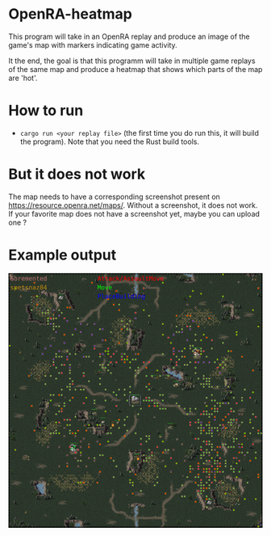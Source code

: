 # OpenRA-heatmap

This program will take in an OpenRA replay and produce an image of the game's map with markers indicating game activity.

It the end, the goal is that this programm will take in multiple game replays of the same map and produce a heatmap that shows which parts of the map are 'hot'.

# How to run
- `cargo run <your replay file>` (the first time you do run this, it will build the program).
Note that you need the Rust build tools.

# But it does not work
The map needs to have a corresponding screenshot present on https://resource.openra.net/maps/.
Without a screenshot, it does not work. If your favorite map does not have a screenshot yet, maybe you can upload one ?

# Example output
![example output](example.png)
